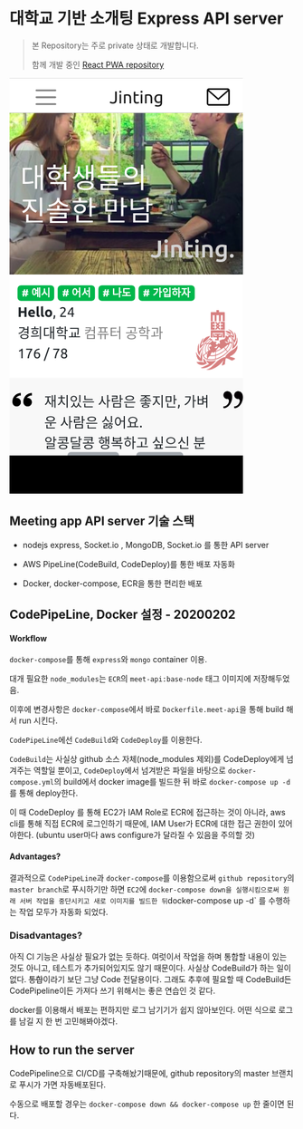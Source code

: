 # 대학교 기반 소개팅 Express API server

> 본 Repository는 주로 private 상태로 개발합니다.
>
> 함께 개발 중인 [React PWA repository](https://github.com/umi0410/meet)

![preview.png](preview.png)

## Meeting app API server 기술 스택

-   nodejs express, Socket.io , MongoDB, Socket.io 를 통한 API server

-   AWS PipeLine(CodeBuild, CodeDeploy)를 통한 배포 자동화

-   Docker, docker-compose, ECR을 통한 편리한 배포

## CodePipeLine, Docker 설정 - 20200202

#### Workflow

`docker-compose`를 통해 `express`와 `mongo` container 이용.

대개 필요한 `node_modules`는 `ECR`의 `meet-api:base-node` 태그 이미지에 저장해두었음.

이후에 변경사항은 `docker-compose`에서 바로 `Dockerfile.meet-api`을 통해 build 해서 run 시킨다.

`CodePipeLine`에선 `CodeBuild`와 `CodeDeploy`를 이용한다.

`CodeBuild`는 사실상 github 소스 자체(node_modules 제외)를 CodeDeploy에게 넘겨주는 역할일 뿐이고, `CodeDeploy`에서 넘겨받은 파일을 바탕으로 `docker-compose.yml`의 build에서 docker image를 빌드한 뒤 바로 `docker-compose up -d`를 통해 deploy한다.

이 때 CodeDeploy 를 통해 EC2가 IAM Role로 ECR에 접근하는 것이 아니라, aws cli를 통해 직접 ECR에 로그인하기 때문에, IAM User가 ECR에 대한 접근 권한이 있어야한다. (ubuntu user마다 aws configure가 달라질 수 있음을 주의할 것)

#### Advantages?

결과적으로 `CodePipeLine`과 `docker-compose`를 이용함으로써 `github repository`의 `master branch`로 푸시하기만 하면 `EC2`에 `docker-compose down을 실행시킴으로써 원래 서버 작업을 중단시키고 새로 이미지를 빌드한 뒤`docker-compose up -d` 를 수행하는 작업 모두가 자동화 되었다.

### Disadvantages?

아직 CI 기능은 사실상 필요가 없는 듯하다. 여럿이서 작업을 하며 통합할 내용이 있는 것도 아니고, 테스트가 추가되어있지도 않기 때문이다. 사실상 CodeBuild가 하는 일이 없다. ~~통합~~이라기 보단 그냥 Code 전달용이다. 그래도 추후에 필요할 때 CodeBuild든 CodePipeline이든 가져다 쓰기 위해서는 좋은 연습인 것 같다.

docker를 이용해서 배포는 편하지만 로그 남기기가 쉽지 않아보인다. 어떤 식으로 로그를 남길 지 한 번 고민해봐야겠다.

## How to run the server

CodePipeline으로 CI/CD를 구축해놨기때문에, github repository의 master 브랜치로 푸시가 가면 자동배포된다.

수동으로 배포할 경우는 `docker-compose down && docker-compose up` 한 줄이면 된다.
